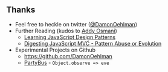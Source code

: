 ## Thanks

- Feel free to heckle on twitter ([@DamonOehlman](http://twitter.com/DamonOehlman))
- Further Reading (kudos to [Addy Osmani](https://twitter.com/addyosmani))
  - [Learning JavaScript Design Patterns](http://addyosmani.com/resources/essentialjsdesignpatterns/book/#detailmvcmvp)
  - [Digesting JavaScript MVC - Pattern Abuse or Evolution](http://addyosmani.com/blog/digesting-javascript-mvc-pattern-abuse-or-evolution/)
- Experimental Projects on Github
  - <https://github.com/DamonOehlman>
  - [PartyBus](https://github.com/DamonOehlman/partybus) - `Object.observe => eve`

